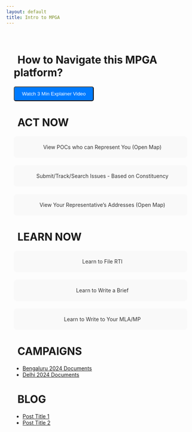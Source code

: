 ```yaml
---
layout: default
title: Intro to MPGA
---
```


<div class="container">
  <!-- Section: How to Navigate the Wiki -->
  <div class="section" id="navigate-wiki">
    <h2><i class="fas fa-compass"></i> How to Navigate this MPGA platform?</h2>
    <button class="btn-primary">Watch 3 Min Explainer Video</button>
  </div>

  <!-- Section: Act Now -->
  <div class="section" id="act-now">
    <h2><i class="fas fa-bullhorn"></i> ACT NOW</h2>
    <div class="grid">
      <div class="card">
        <a href="/find-poc/">
          <i class="fas fa-map-marker-alt"></i>
          View POCs who can Represent You (Open Map)
        </a>
      </div>
      <div class="card">
        <a href="/submit-issue/">
          <i class="fas fa-exclamation-circle"></i>
          Submit/Track/Search Issues - Based on Constituency
        </a>
      </div>
      <div class="card">
        <a href="/mpga_draft/pages/maps-mp.html">
          <i class="fas fa-map"></i>
          View Your Representative’s Addresses (Open Map)
        </a>
      </div>
    </div>
  </div>

  <!-- Section: Learn Now -->
  <div class="section" id="learn-now">
    <h2><i class="fas fa-book-open"></i> LEARN NOW</h2>
    <div class="grid">
      <div class="card">
        <a href="/learn/file-rti/">
          <i class="fas fa-file-alt"></i>
          Learn to File RTI
        </a>
      </div>
      <div class="card">
        <a href="/learn/write-brief/">
          <i class="fas fa-pencil-alt"></i>
          Learn to Write a Brief
        </a>
      </div>
      <div class="card">
        <a href="/learn/write-mla-mp/">
          <i class="fas fa-envelope"></i>
          Learn to Write to Your MLA/MP
        </a>
      </div>
    </div>
  </div>

  <!-- Section: Campaigns -->
  <div class="section" id="campaigns">
    <h2><i class="fas fa-flag"></i> CAMPAIGNS</h2>
    <ul>
      <li><a href="/documents/_bengaluru_2024/">Bengaluru 2024 Documents</a></li>
      <li><a href="/documents/_delhi_2024/">Delhi 2024 Documents</a></li>
    </ul>
  </div>

  <!-- Section: Blog -->
  <div class="section" id="blog">
    <h2><i class="fas fa-blog"></i> BLOG</h2>
    <ul>
      <li><a href="/blog/post1/">Post Title 1</a></li>
      <li><a href="/blog/post2/">Post Title 2</a></li>
    </ul>
  </div>

</div>

<!-- CSS Styling -->
<style>

.container {
  max-width: 1200px;
  margin: auto;
  padding: 20px;
}

.section {
  margin-bottom: 40px;
}

.section h2 {
  font-size: 1.75rem;
  margin-bottom: 20px;
}

.grid {
  display: grid;
  grid-template-columns: repeat(auto-fit, minmax(250px, 1fr));
  gap: 20px;
}

.card {
  background-color: #f9f9f9;
  border-radius: 8px;
  padding: 20px;
  text-align: center;
}

.card a {
  text-decoration: none;
  color: #333;
}

.card i {
  font-size: 1.5rem;
}

.card:hover {
  background-color: #e9e9e9;
}

.btn-primary {
  padding: 10px 20px;
  background-color: #007bff;
  color: white;
  border-radius: 5px;
}

.btn-primary:hover {
  background-color: #0056b3;
}

/* Icons */
.fas {
   margin-right:10px; 
}

/* Responsive Design */
@media (max-width:768px) {
   .grid {
     grid-template-columns: repeat(auto-fit, minmax(200px,1fr));
   }
}
</style>

<!-- FontAwesome Icons -->
<script src="https://kit.fontawesome.com/a076d05399.js" crossorigin="anonymous"></script>
